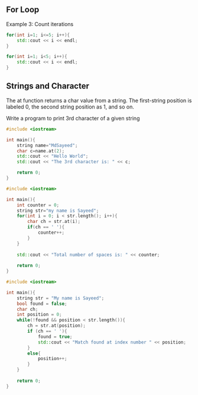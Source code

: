 ## For Loop

Example 3: Count iterations

```cpp
for(int i=1; i<=5; i++){
	std::cout << i << endl;
}

for(int i=1; i<5; i++){
	std::cout << i << endl;
}
```

## Strings and Character
The at function returns a char value from a string. The first-string position is labeled 0, the second string position as 1, and so on.

Write a program to print 3rd character of a given string

```cpp
#include <iostream>

int main(){
	string name="MdSayeed";
	char c=name.at(2);
	std::cout << "Hello World";
	std::cout << "The 3rd character is: " << c;

	return 0;
}
```

```cpp
#include <iostream>

int main(){
	int counter = 0;
	string str="my name is Sayeed";
	for(int i = 0; i < str.length(); i++){
		char ch = str.at(i);
		if(ch == ' '){
			counter++;
		}
	}
		
	std::cout << "Total number of spaces is: " << counter;
	
	return 0;
}
```

```cpp
#include <iostream>

int main(){
	string str = "My name is Sayeed";
	bool found = false;
	char ch;
	int position = 0;
	while(!found && position < str.length()){
		ch = str.at(position);
		if (ch == ' '){
			found = true;
			std::cout << "Match found at index number " << position;
		}
		else{
			position++;
		}
	}
	
	return 0;
}
```
